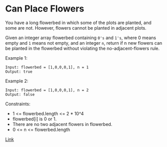# Can Place Flowers #
You have a long flowerbed in which some of the plots are planted, and some are not. However, flowers cannot be planted in adjacent plots.

Given an integer array flowerbed containing `0's` and `1's`, where 0 means empty and `1` means not empty, and an integer `n`, return if n new flowers can be planted in the flowerbed without violating the no-adjacent-flowers rule.

Example 1:
```
Input: flowerbed = [1,0,0,0,1], n = 1
Output: true
```

Example 2:
```
Input: flowerbed = [1,0,0,0,1], n = 2
Output: false
```

Constraints:

- 1 <= flowerbed.length <= 2 * 10^4
- flowerbed[i] is 0 or 1.
- There are no two adjacent flowers in flowerbed.
- 0 <= n <= flowerbed.length

[Link](https://leetcode.com/problems/can-place-flowers/)